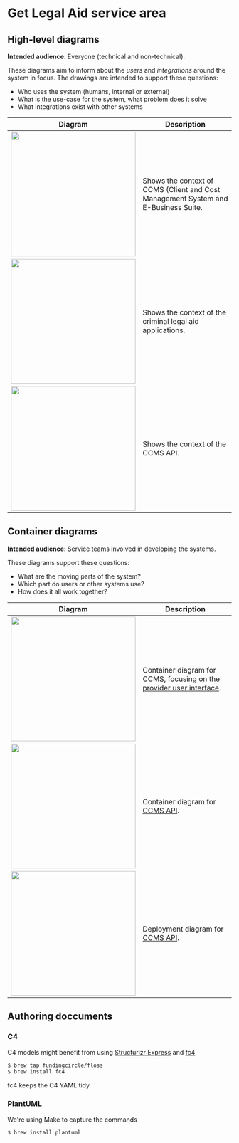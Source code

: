 # Get Legal Aid service area

## High-level diagrams

**Intended audience**: Everyone (technical and non-technical).

These diagrams aim to inform about the _users_ and _integrations_ around the system in focus. The drawings are intended
to support these questions:

- Who uses the system (humans, internal or external)
- What is the use-case for the system, what problem does it solve
- What integrations exist with other systems

| Diagram | Description |
| --- | --- |
| <img src="ccms-ebs-system-context.png" width="280"/> | Shows the context of CCMS (Client and Cost Management System and E-Business Suite. |
| <img src="criminal-legal-aid-application-system-landscape.png" width="280"/> | Shows the context of the criminal legal aid applications. |
| <img src="ccms-api-landscape.png" width="280"/> | Shows the context of the CCMS API. |

## Container diagrams

**Intended audience**: Service teams involved in developing the systems.

These diagrams support these questions:

- What are the moving parts of the system?
- Which part do users or other systems use?
- How does it all work together?

| Diagram | Description |
| --- | --- |
| <img src="ccms-ebs-containers.png" width="280"/> | Container diagram for CCMS, focusing on the [provider user interface](https://github.com/ministryofjustice/laa-ccms-pui). |
| <img src="ccms-api-containers.png" width="280"/> | Container diagram for [CCMS API](https://github.com/ministryofjustice/laa-ccms-provider-details-api). |
| <img src="ccms-api-deployment.png" width="280"/> | Deployment diagram for [CCMS API](https://github.com/ministryofjustice/laa-ccms-provider-details-api). |

## Authoring doccuments

### C4

C4 models might benefit from using [Structurizr Express](https://structurizr.com/express) and [fc4](https://fundingcircle.github.io/fc4-framework/tool/)

```sh
$ brew tap fundingcircle/floss
$ brew install fc4
```

fc4 keeps the C4 YAML tidy.

### PlantUML

We're using Make to capture the commands

```sh
$ brew install plantuml
```
